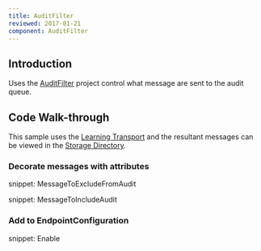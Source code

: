 ```yaml
---
title: AuditFilter
reviewed: 2017-01-21
component: AuditFilter
---
```


## Introduction

Uses the [AuditFilter](/nservicebus/auditfilter/) project control what message are sent to the audit queue.


## Code Walk-through

This sample uses the [Learning Transport](/transports/learning/) and the resultant messages can be viewed in the [Storage Directory](/transports/learning/#usage-storage-directory).


### Decorate messages with attributes

snippet: MessageToExcludeFromAudit

snippet: MessageToIncludeAudit


### Add to EndpointConfiguration

snippet: Enable